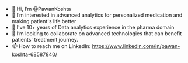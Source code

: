 - 👋 Hi, I’m @PawanKoshta
- 👀 I’m interested in advanced analytics for personalized medication and making patient's life better
- 🌱 I've 10+ years of Data analytics experience in the pharma domain
- 💞️ I’m looking to collaborate on advanced technologies that can benefit patients' treatment journey.
- 📫 How to reach me on LinkedIn: https://www.linkedin.com/in/pawan-koshta-68587840/

<!---
PawanKoshta/PawanKoshta is a ✨ special ✨ repository because its `README.md` (this file) appears on your GitHub profile.
You can click the Preview link to take a look at your changes.
--->
